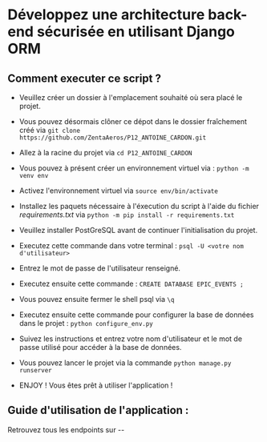 # Développez une architecture back-end sécurisée en utilisant Django ORM

## Comment executer ce script ?
* Veuillez créer un dossier à l'emplacement souhaité où sera placé le projet.
* Vous pouvez désormais clôner ce dépot dans le dossier fraîchement créé via `git clone https://github.com/ZentaAeros/P12_ANTOINE_CARDON.git`
* Allez à la racine du projet via `cd P12_ANTOINE_CARDON`
* Vous pouvez à présent créer un environnement virtuel via : `python -m venv env`
* Activez l'environnement virtuel via `source env/bin/activate`
* Installez les paquets nécessaire à l'éxecution du script à l'aide du fichier *requirements.txt* via `python -m pip install -r requirements.txt`

* Veuillez installer PostGreSQL avant de continuer l'initialisation du projet.
* Executez cette commande dans votre terminal : `psql -U <votre nom d'utilisateur>`
* Entrez le mot de passe de l'utilisateur renseigné.
* Executez ensuite cette commande : `CREATE DATABASE EPIC_EVENTS ;`
* Vous pouvez ensuite fermer le shell psql via `\q`
* Executez ensuite cette commande pour configurer la base de données dans le projet : `python configure_env.py`
* Suivez les instructions et entrez votre nom d'utilisateur et le mot de passe utilisé pour accéder à la base de données.
* Vous pouvez lancer le projet via la commande `python manage.py runserver`
* ENJOY ! Vous êtes prêt à utiliser l'application !

## Guide d'utilisation de l'application :
Retrouvez tous les endpoints sur --
